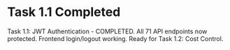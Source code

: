 # Task 1.1 Completed
Task 1.1: JWT Authentication - COMPLETED. All 71 API endpoints now protected. Frontend login/logout working. Ready for Task 1.2: Cost Control.
